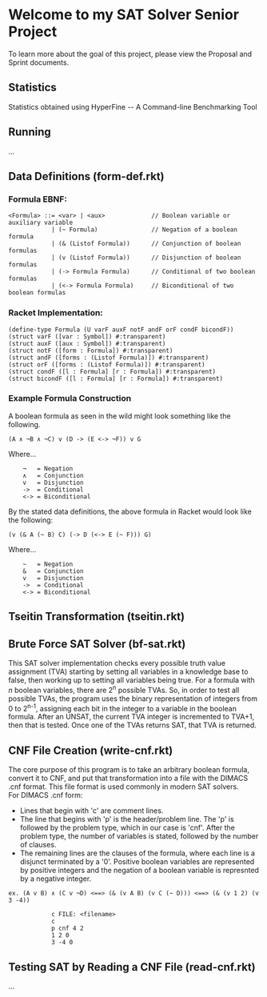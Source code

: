 # Welcome to my SAT Solver Senior Project
To learn more about the goal of this project, please view the Proposal and Sprint documents.<br>

## Statistics
Statistics obtained using HyperFine -- A Command-line Benchmarking Tool

## Running

...

## Data Definitions (form-def.rkt)

### Formula EBNF:

```
<Formula> ::= <var> | <aux>             // Boolean variable or auxiliary variable
            | (~ Formula)               // Negation of a boolean formula
            | (& (Listof Formula))      // Conjunction of boolean formulas
            | (v (Listof Formula))      // Disjunction of boolean formulas
            | (-> Formula Formula)      // Conditional of two boolean formulas
            | (<-> Formula Formula)     // Biconditional of two boolean formulas
```

### Racket Implementation:
```racket
(define-type Formula (U varF auxF notF andF orF condF bicondF))
(struct varF ([var : Symbol]) #:transparent)
(struct auxF ([aux : Symbol]) #:transparent)
(struct notF ([form : Formula]) #:transparent)
(struct andF ([forms : (Listof Formula)]) #:transparent)
(struct orF ([forms : (Listof Formula)]) #:transparent)
(struct condF ([l : Formula] [r : Formula]) #:transparent)
(struct bicondF ([l : Formula] [r : Formula]) #:transparent)
```

### Example Formula Construction
A boolean formula as seen in the wild might look something like the following.
```
(A ∧ ¬B ∧ ¬C) v (D -> (E <-> ¬F)) v G 
```
Where...
```
    ¬   = Negation
    ∧   = Conjunction
    v   = Disjunction
    ->  = Conditional
    <-> = Biconditional
```
By the stated data definitions, the above formula in Racket would look like the following:
```
(v (& A (~ B) C) (-> D (<-> E (~ F))) G)
```
Where...
```
    ~   = Negation
    &   = Conjunction
    v   = Disjunction
    ->  = Conditional
    <-> = Biconditional
```

## Tseitin Transformation (tseitin.rkt)

## Brute Force SAT Solver (bf-sat.rkt)
This SAT solver implementation checks every possible truth value assignment (TVA) starting by setting all variables in a knowledge base to false, then working up to setting all variables being true. For a formula with <i>n</i> boolean variables, there are 2<sup>n</sup> possible TVAs. So, in order to test all possible TVAs, the program uses the binary representation of integers from 0 to 2<sup>n-1</sup>, assigning each bit in the integer to a variable in the boolean formula. After an UNSAT, the current TVA integer is incremented to TVA+1, then that is tested. Once one of the TVAs returns SAT, that TVA is returned.

## CNF File Creation (write-cnf.rkt)
The core purpose of this program is to take an arbitrary boolean formula, convert it to CNF, and put that transformation into a file with the DIMACS .cnf format. This file format is used commonly in modern SAT solvers.<br>
For DIMACS .cnf form:
- Lines that begin with 'c' are comment lines.
- The line that begins with 'p' is the header/problem line. The 'p' is followed by the problem type, which in our case is 'cnf'. After the problem type, the number of variables is stated, followed by the number of clauses.
- The remaining lines are the clauses of the formula, where each line is a disjunct terminated by a '0'. Positive boolean variables are represented by positive integers and the negation of a boolean variable is represnted by a negative integer. 
```
ex. (A v B) ∧ (C v ¬D) <==> (& (v A B) (v C (~ D))) <==> (& (v 1 2) (v 3 -4))

            c FILE: <filename>
            c
            p cnf 4 2
            1 2 0
            3 -4 0
```

## Testing SAT by Reading a CNF File (read-cnf.rkt)
...
